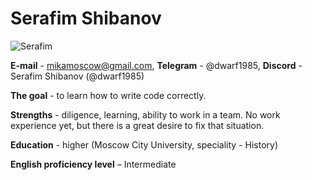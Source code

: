 # Serafim Shibanov

![Serafim](https://user-images.githubusercontent.com/106686452/171876601-51ae4795-5c08-4a2c-8ee5-3f53e3c300eb.jpg)

**E-mail** - mikamoscow@gmail.com, **Telegram** - @dwarf1985, **Discord** - Serafim Shibanov (@dwarf1985) 

**The goal** - to learn how to write code correctly. 

**Strengths** - diligence, learning, ability to work in a team. No work experience yet, but there is a great desire to fix that situation. 

**Education** - higher (Moscow City University, speciality - History) 

**English proficiency level** – Intermediate